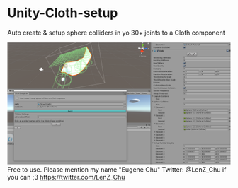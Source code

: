 # Unity-Cloth-setup
Auto create &amp; setup sphere colliders in yo 30+ joints to a Cloth component

![alt text](https://raw.githubusercontent.com/shadowlenz/Unity-Cloth-setup/master/examplePic.png)
Free to use. Please mention my name "Eugene Chu" Twitter: @LenZ_Chu if you can ;3
https://twitter.com/LenZ_Chu
